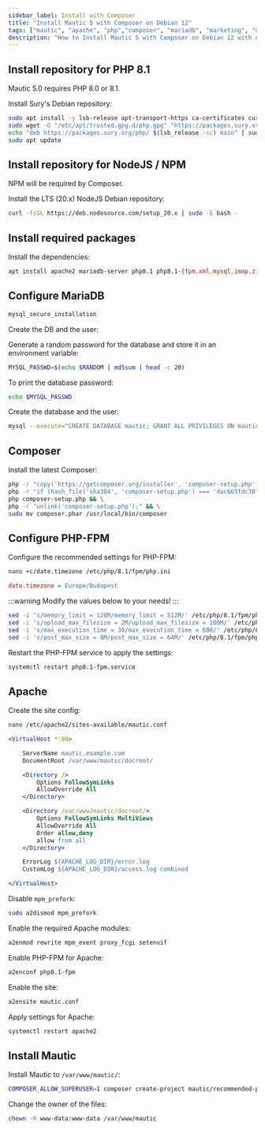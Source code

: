 ```yaml
---
sidebar_label: Install with Composer
title: "Install Mautic 5 with Composer on Debian 12"
tags: ["mautic", "apache", "php","composer", "mariadb", "marketing", "newsletter", "email-marketing", "email-campaigns", "marketing-tools", "marketing-automation"]
description: "How to Install Mautic 5 with Composer on Debian 12 with Apache, PHP-FPM and MariaDB"
---
```


## Install repository for PHP 8.1

Mautic 5.0 requires PHP 8.0 or 8.1.

Install Sury's Debian repository:

```bash
sudo apt install -y lsb-release apt-transport-https ca-certificates curl && \
sudo wget -O "/etc/apt/trusted.gpg.d/php.gpg" "https://packages.sury.org/php/apt.gpg" && \
echo "deb https://packages.sury.org/php/ $(lsb_release -sc) main" | sudo tee "/etc/apt/sources.list.d/php.list" && \
sudo apt update
```

## Install repository for NodeJS / NPM

NPM will be required by Composer.

Install the LTS (20.x) NodeJS Debian repository:

```bash
curl -fsSL https://deb.nodesource.com/setup_20.x | sudo -E bash -
```

## Install required packages

Install the dependencies:

```bash
apt install apache2 mariadb-server php8.1 php8.1-{fpm,xml,mysql,imap,zip,intl,curl,gd,mbstring,bcmath} nodejs unzip git
```

## Configure MariaDB

```bash
mysql_secure_installation
```

Create the DB and the user:

Generate a random password for the database and store it in an environment variable:

```bash
MYSQL_PASSWD=$(echo $RANDOM | md5sum | head -c 20)
```

To print the database password:

```bash
echo $MYSQL_PASSWD
```

Create the database and the user:

```bash
mysql --execute="CREATE DATABASE mautic; GRANT ALL PRIVILEGES ON mautic.* TO 'mautic'@'localhost' IDENTIFIED BY '${MYSQL_PASSWD}' WITH GRANT OPTION; FLUSH PRIVILEGES;"
```

## Composer

Install the latest Composer:

```bash
php -r "copy('https://getcomposer.org/installer', 'composer-setup.php');" && \
php -r "if (hash_file('sha384', 'composer-setup.php') === 'dac665fdc30fdd8ec78b38b9800061b4150413ff2e3b6f88543c636f7cd84f6db9189d43a81e5503cda447da73c7e5b6') { echo 'Installer verified'; } else { echo 'Installer corrupt'; unlink('composer-setup.php'); } echo PHP_EOL;" && \
php composer-setup.php && \
php -r "unlink('composer-setup.php');" && \
sudo mv composer.phar /usr/local/bin/composer
```

## Configure PHP-FPM

Configure the recommended settings for PHP-FPM:

```bash
nano +c/date.timezone /etc/php/8.1/fpm/php.ini
```

```ini
date.timezone = Europe/Budapest
```

:::warning
Modify the values below to your needs!
:::

```bash
sed -i 's/memory_limit = 128M/memory_limit = 512M/' /etc/php/8.1/fpm/php.ini && \
sed -i 's/upload_max_filesize = 2M/upload_max_filesize = 100M/' /etc/php/8.1/fpm/php.ini && \
sed -i 's/max_execution_time = 30/max_execution_time = 600/' /etc/php/8.1/fpm/php.ini && \
sed -i 's/post_max_size = 8M/post_max_size = 64M/' /etc/php/8.1/fpm/php.ini
```

Restart the PHP-FPM service to apply the settings:

```bash
systemctl restart php8.1-fpm.service
```

## Apache

Create the site config:

```bash
nano /etc/apache2/sites-available/mautic.conf
```

```apache
<VirtualHost *:80>

    ServerName mautic.example.com
    DocumentRoot /var/www/mautic/docroot/

    <Directory />
        Options FollowSymLinks
        AllowOverride All
    </Directory>

    <Directory /var/www/mautic/docroot/>
        Options FollowSymLinks MultiViews
        AllowOverride All
        Order allow,deny
        allow from all
    </Directory>

    ErrorLog ${APACHE_LOG_DIR}/error.log
    CustomLog ${APACHE_LOG_DIR}/access.log combined

</VirtualHost>
```

Disable `mpm_prefork`:

```bash
sudo a2dismod mpm_prefork
```

Enable the required Apache modules:

```bash
a2enmod rewrite mpm_event proxy_fcgi setenvif
```

Enable PHP-FPM for Apache:

```bash
a2enconf php8.1-fpm
```

Enable the site:

```bash
a2ensite mautic.conf
```

Apply settings for Apache:

```bash
systemctl restart apache2
```


## Install Mautic

Install Mautic to `/var/www/mautic/`:

```bash
COMPOSER_ALLOW_SUPERUSER=1 composer create-project mautic/recommended-project:^5.0 /var/www/mautic --no-interaction
```

Change the owner of the files:

```bash
chown -R www-data:www-data /var/www/mautic
```
